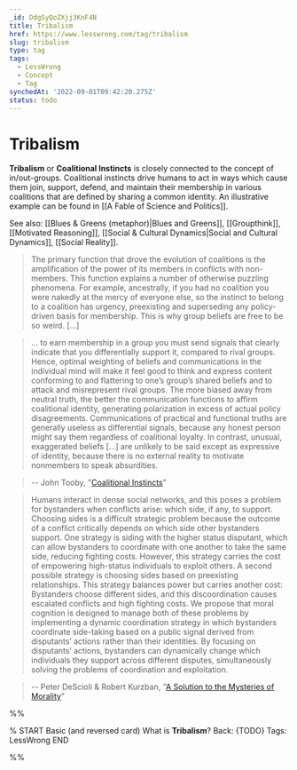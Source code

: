 ```yaml
---
_id: DdgSyQoZXjj3KnF4N
title: Tribalism
href: https://www.lesswrong.com/tag/tribalism
slug: tribalism
type: tag
tags:
  - LessWrong
  - Concept
  - Tag
synchedAt: '2022-09-01T09:42:20.275Z'
status: todo
---
```


# Tribalism

**Tribalism** or **Coalitional Instincts** is closely connected to the concept of in/out-groups. Coalitional instincts drive humans to act in ways which cause them join, support, defend, and maintain their membership in various coalitions that are defined by sharing a common identity. An illustrative example can be found in [[A Fable of Science and Politics]].

See also: [[Blues & Greens (metaphor)|Blues and Greens]], [[Groupthink]], [[Motivated Reasoning]], [[Social & Cultural Dynamics|Social and Cultural Dynamics]], [[Social Reality]].

> The primary function that drove the evolution of coalitions is the amplification of the power of its members in conflicts with non-members. This function explains a number of otherwise puzzling phenomena. For example, ancestrally, if you had no coalition you were nakedly at the mercy of everyone else, so the instinct to belong to a coalition has urgency, preexisting and superseding any policy-driven basis for membership. This is why group beliefs are free to be so weird. \[…\]

> … to earn membership in a group you must send signals that clearly indicate that you differentially support it, compared to rival groups. Hence, optimal weighting of beliefs and communications in the individual mind will make it feel good to think and express content conforming to and flattering to one’s group’s shared beliefs and to attack and misrepresent rival groups. The more biased away from neutral truth, the better the communication functions to affirm coalitional identity, generating polarization in excess of actual policy disagreements. Communications of practical and functional truths are generally useless as differential signals, because any honest person might say them regardless of coalitional loyalty. In contrast, unusual, exaggerated beliefs \[…\] are unlikely to be said except as expressive of identity, because there is no external reality to motivate nonmembers to speak absurdities.

> \-\- John Tooby, "[Coalitional Instincts](https://www.edge.org/conversation/john_tooby-coalitional-instincts)"

> Humans interact in dense social networks, and this poses a problem for bystanders when conflicts arise: which side, if any, to support. Choosing sides is a difficult strategic problem because the outcome of a conflict critically depends on which side other bystanders support. One strategy is siding with the higher status disputant, which can allow bystanders to coordinate with one another to take the same side, reducing fighting costs. However, this strategy carries the cost of empowering high-status individuals to exploit others. A second possible strategy is choosing sides based on preexisting relationships. This strategy balances power but carries another cost: Bystanders choose different sides, and this discoordination causes escalated conflicts and high fighting costs. We propose that moral cognition is designed to manage both of these problems by implementing a dynamic coordination strategy in which bystanders coordinate side-taking based on a public signal derived from disputants’ actions rather than their identities. By focusing on disputants’ actions, bystanders can dynamically change which individuals they support across different disputes, simultaneously solving the problems of coordination and exploitation.

> \-\- Peter DeScioli & Robert Kurzban, "[A Solution to the Mysteries of Morality](http://citeseerx.ist.psu.edu/viewdoc/download?doi=10.1.1.840.3768&rep=rep1&type=pdf)"


%%

% START
Basic (and reversed card)
What is **Tribalism**?
Back: {TODO}
Tags: LessWrong
END

%%
	
